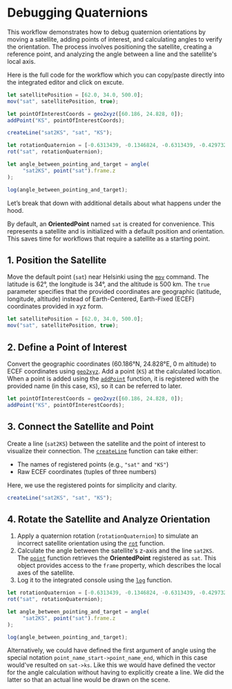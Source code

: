 # Debugging Quaternions

This workflow demonstrates how to debug quaternion orientations by moving a
satellite, adding points of interest, and calculating angles to verify the
orientation. The process involves positioning the satellite, creating a
reference point, and analyzing the angle between a line and the satellite's
local axis.

Here is the full code for the workflow which you can copy/paste directly
into the integrated editor and click on excute.

```javascript
let satellitePosition = [62.0, 34.0, 500.0];
mov("sat", satellitePosition, true);

let pointOfInterestCoords = geo2xyz([60.186, 24.828, 0]);
addPoint("KS", pointOfInterestCoords);

createLine("sat2KS", "sat", "KS");

let rotationQuaternion = [-0.6313439, -0.1346824, -0.6313439, -0.4297329];
rot("sat", rotationQuaternion);

let angle_between_pointing_and_target = angle(
     "sat2KS", point("sat").frame.z
);

log(angle_between_pointing_and_target);
```

Let’s break that down with additional details about what happens under the hood.

By default, an **OrientedPoint** named `sat` is created for convenience. This
represents a satellite and is initialized with a default position and
orientation. This saves time for workflows that require a satellite as a
starting point.


## 1. Position the Satellite

Move the default point (`sat`) near Helsinki using the
[`mov`](/dsl/movement-and-attitude/#mov) command. The latitude is 62°, the
longitude is 34°, and the altitude is 500 km. The `true` parameter specifies
that the provided coordinates are geographic (latitude, longitude, altitude)
instead of Earth-Centered, Earth-Fixed (ECEF) coordinates provided in xyz form.

```javascript
let satellitePosition = [62.0, 34.0, 500.0];
mov("sat", satellitePosition, true);
```


## 2. Define a Point of Interest

Convert the geographic coordinates (60.186°N, 24.828°E, 0 m altitude) to ECEF
coordinates using [`geo2xyz`](/dsl/geometry-commands/#geo2xyz). Add a point
(`KS`) at the calculated location. When a point is added using the
[`addPoint`](/dsl/geometry-commands/#addPoint) function, it is registered
with the provided name (in this case, `KS`), so it can be referred to later.

```javascript
let pointOfInterestCoords = geo2xyz([60.186, 24.828, 0]);
addPoint("KS", pointOfInterestCoords);
```

## 3. Connect the Satellite and Point

Create a line (`sat2KS`) between the satellite and the point of interest to
visualize their connection. The [`createLine`](/dsl/geometry-commands/#createLine) function can take either:
- The names of registered points (e.g., `"sat"` and `"KS"`)
- Raw ECEF coordinates (tuples of three numbers)

Here, we use the registered points for simplicity and clarity.

```javascript
createLine("sat2KS", "sat", "KS");
```

## 4. Rotate the Satellite and Analyze Orientation

1. Apply a quaternion rotation (`rotationQuaternion`) to simulate an incorrect
satellite orientation using the [`rot`](/dsl/movement-and-attitude/#rot) function.
2. Calculate the angle between the satellite's z-axis and the line `sat2KS`.
The [`point`](/dsl/points/#point) function retrieves the **OrientedPoint** registered as `sat`. This
object provides access to the `frame` property, which describes the local axes
of the satellite.
3. Log it to the integrated console using the [`log`](/dsl/utility/#log) function.

```javascript
let rotationQuaternion = [-0.6313439, -0.1346824, -0.6313439, -0.4297329];
rot("sat", rotationQuaternion);

let angle_between_pointing_and_target = angle(
     "sat2KS", point("sat").frame.z
);

log(angle_between_pointing_and_target);
```

Alternatively, we could have defined the first argument of angle using the
special notation `point_name_start->point_name_end`, which in this case
would've resulted on `sat->ks`. Like this we would have defined the vector for
the angle calculation without having to explicitly create a line. We did the
latter so that an actual line would be drawn on the scene.
